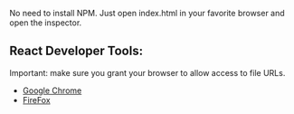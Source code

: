 No need to install NPM. Just open index.html in your favorite browser and open the inspector. 

## React Developer Tools: 
Important: make sure you grant your browser to allow access to file URLs.
* [Google Chrome](https://chrome.google.com/webstore/detail/react-developer-tools/fmkadmapgofadopljbjfkapdkoienihi?hl=en)
* [FireFox](https://addons.mozilla.org/en-US/firefox/addon/react-devtools/)
